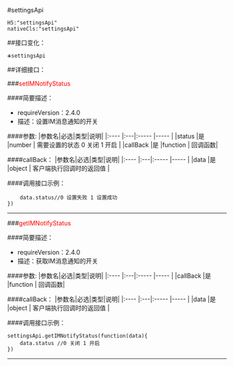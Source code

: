 #settingsApi
```
H5:"settingsApi"
nativeCls:"settingsApi"
```

##接口变化：
```
➕settingsApi
```

##详细接口：

###<font color="red">setIMNotifyStatus</font>

####简要描述：
- requireVersion：2.4.0
- 描述：设置IM消息通知的开关

####参数:
|参数名|必选|类型|说明|
|:----    |:---|:----- |-----   |
|status |是  |number | 需要设置的状态 0 关闭 1 开启 |
|callBack |是  |function | 回调函数|


####callBack：
|参数名|必选|类型|说明|
|:----    |:---|:----- |-----   |
|data |是  |object | 客户端执行回调时的返回值  |

####调用接口示例：	
```     settingsApi.setIMNotifyStatus(status,function(data){
	data.status//0 设置失败 1 设置成功
})
```
***

###<font color="red">getIMNotifyStatus</font>

####简要描述：
- requireVersion：2.4.0
- 描述：获取IM消息通知的开关

####参数:
|参数名|必选|类型|说明|
|:----    |:---|:----- |-----   |
|callBack |是  |function | 回调函数|

####callBack：
|参数名|必选|类型|说明|
|:----    |:---|:----- |-----   |
|data |是  |object | 客户端执行回调时的返回值  |

####调用接口示例：	
```
settingsApi.getIMNotifyStatus(function(data){
	data.status //0 关闭 1 开启
})
```
***